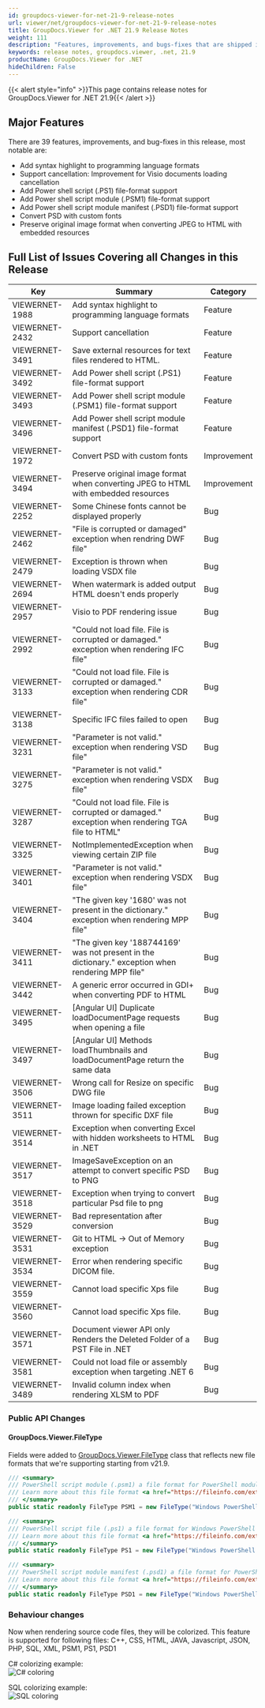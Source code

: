 ```yaml
---
id: groupdocs-viewer-for-net-21-9-release-notes
url: viewer/net/groupdocs-viewer-for-net-21-9-release-notes
title: GroupDocs.Viewer for .NET 21.9 Release Notes
weight: 111
description: "Features, improvements, and bugs-fixes that are shipped in GroupDocs.Viewer for .NET 21.9"
keywords: release notes, groupdocs.viewer, .net, 21.9
productName: GroupDocs.Viewer for .NET
hideChildren: False
---
```

{{< alert style="info" >}}This page contains release notes for GroupDocs.Viewer for .NET 21.9{{< /alert >}}

## Major Features

There are 39 features, improvements, and bug-fixes in this release, most notable are:

* Add syntax highlight to programming language formats
* Support cancellation: Improvement for Visio documents loading cancellation
* Add Power shell script (.PS1) file-format support
* Add Power shell script module (.PSM1) file-format support
* Add Power shell script module manifest (.PSD1) file-format support
* Convert PSD with custom fonts
* Preserve original image format when converting JPEG to HTML with embedded resources

## Full List of Issues Covering all Changes in this Release

| Key|Summary| Category |
| --- | --- | --- |
|VIEWERNET-1988|Add syntax highlight to programming language formats|Feature|
|VIEWERNET-2432|Support cancellation|Feature|
|VIEWERNET-3491|Save external resources for text files rendered to HTML.|Feature|
|VIEWERNET-3492|Add Power shell script (.PS1) file-format support|Feature|
|VIEWERNET-3493|Add Power shell script module (.PSM1) file-format support|Feature|
|VIEWERNET-3496|Add Power shell script module manifest (.PSD1) file-format support|Feature|
|VIEWERNET-1972|Convert PSD with custom fonts|Improvement|
|VIEWERNET-3494|Preserve original image format when converting JPEG to HTML with embedded resources|Improvement|
|VIEWERNET-2252|Some Chinese fonts cannot be displayed properly|Bug|
|VIEWERNET-2462|"File is corrupted or damaged" exception when rendring DWF file"|Bug|
|VIEWERNET-2479|Exception is thrown when loading VSDX file|Bug|
|VIEWERNET-2694|When watermark is added output HTML doesn't ends properly|Bug|
|VIEWERNET-2957|Visio to PDF rendering issue|Bug|
|VIEWERNET-2992|"Could not load file. File is corrupted or damaged." exception when rendering IFC file"|Bug|
|VIEWERNET-3133|"Could not load file. File is corrupted or damaged." exception when rendering CDR file"|Bug|
|VIEWERNET-3138|Specific IFC files failed to open|Bug|
|VIEWERNET-3231|"Parameter is not valid." exception when rendering VSD file"|Bug|
|VIEWERNET-3275|"Parameter is not valid." exception when rendering VSDX file"|Bug|
|VIEWERNET-3287|"Could not load file. File is corrupted or damaged." exception when rendering TGA file to HTML"|Bug|
|VIEWERNET-3325|NotImplementedException when viewing certain ZIP file|Bug|
|VIEWERNET-3401|"Parameter is not valid." exception when rendering VSDX file"|Bug|
|VIEWERNET-3404|"The given key '1680' was not present in the dictionary." exception when rendering MPP file"|Bug|
|VIEWERNET-3411|"The given key '188744169' was not present in the dictionary." exception when rendering MPP file"|Bug|
|VIEWERNET-3442|A generic error occurred in GDI+ when converting PDF to HTML|Bug|
|VIEWERNET-3495|[Angular UI] Duplicate loadDocumentPage requests when opening a file|Bug|
|VIEWERNET-3497|[Angular UI] Methods loadThumbnails and loadDocumentPage return the same data|Bug|
|VIEWERNET-3506|Wrong call for Resize on specific DWG file|Bug|
|VIEWERNET-3511|Image loading failed exception thrown for specific DXF file|Bug|
|VIEWERNET-3514|Exception when converting Excel with hidden worksheets to HTML in .NET|Bug|
|VIEWERNET-3517|ImageSaveException on an attempt to convert specific PSD to PNG|Bug|
|VIEWERNET-3518|Exception when trying to convert particular Psd file to png|Bug|
|VIEWERNET-3529|Bad representation after conversion|Bug|
|VIEWERNET-3531|Git to HTML -> Out of Memory exception|Bug|
|VIEWERNET-3534|Error when rendering specific DICOM file.|Bug|
|VIEWERNET-3559|Cannot load specific Xps file|Bug|
|VIEWERNET-3560|Cannot load specific Xps file.|Bug|
|VIEWERNET-3571|Document viewer API only Renders the Deleted Folder of a PST File in .NET|Bug|
|VIEWERNET-3581|Could not load file or assembly exception when targeting .NET 6|Bug|
|VIEWERNET-3489|Invalid column index when rendering XLSM to PDF|Bug|

### Public API Changes

#### GroupDocs.Viewer.FileType

Fields were added to [GroupDocs.Viewer.FileType](<https://apireference.groupdocs.com/viewer/net/groupdocs.viewer/filetype>) class that reflects new file formats that we're supporting starting from v21.9.

```csharp
/// <summary>
/// PowerShell script module (.psm1) a file format for PowerShell module scripts.
/// Learn more about this file format <a href="https://fileinfo.com/extension/psm1">here</a>. 
/// </summary>
public static readonly FileType PSM1 = new FileType("Windows PowerShell script module", ".psm1");

/// <summary>
/// PowerShell script file (.ps1) a file format for Windows PowerShell Cmdlet files.
/// Learn more about this file format <a href="https://fileinfo.com/extension/ps1">here</a>. 
/// </summary>
public static readonly FileType PS1 = new FileType("Windows PowerShell Cmdlet File ", ".ps1");

/// <summary>
/// PowerShell script module manifest (.psd1) a file format for PowerShell module manifest scripts.
/// Learn more about this file format <a href="https://fileinfo.com/extension/psd1">here</a>. 
/// </summary>
public static readonly FileType PSD1 = new FileType("Windows PowerShell script module manifest", ".psd1");
```

### Behaviour changes

Now when rendering source code files, they will be colorized. This feature is supported for following files:
C++, CSS, HTML, JAVA, Javascript, JSON, PHP, SQL, XML, PSM1, PS1, PSD1

C# colorizing example:  \
![C# coloring](viewer/net/images/code-coloring/cs-document-coloring.png)

SQL colorizing example: \
![SQL coloring](viewer/net/images/code-coloring/sql-document-coloring.png)
